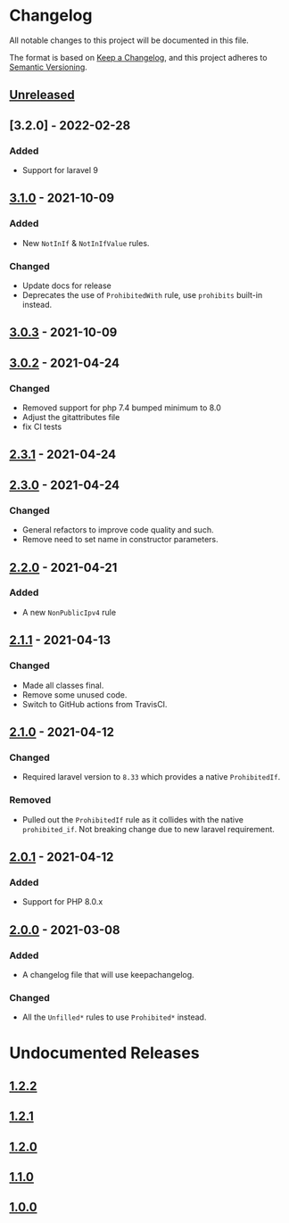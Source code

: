 # Changelog
All notable changes to this project will be documented in this file.

The format is based on [Keep a Changelog](https://keepachangelog.com/en/1.0.0/),
and this project adheres to [Semantic Versioning](https://semver.org/spec/v2.0.0.html).

## [Unreleased]

## [3.2.0] - 2022-02-28
### Added
- Support for laravel 9


## [3.1.0] - 2021-10-09
### Added
- New `NotInIf` & `NotInIfValue` rules.

### Changed
- Update docs for release
- Deprecates the use of `ProhibitedWith` rule, use `prohibits` built-in instead.

## [3.0.3] - 2021-10-09
## [3.0.2] - 2021-04-24
### Changed
- Removed support for php 7.4 bumped minimum to 8.0
- Adjust the gitattributes file
- fix CI tests

## [2.3.1] - 2021-04-24
## [2.3.0] - 2021-04-24
### Changed
- General refactors to improve code quality and such.
- Remove need to set name in constructor parameters.

## [2.2.0] - 2021-04-21
### Added
- A new `NonPublicIpv4` rule

## [2.1.1] - 2021-04-13
### Changed
- Made all classes final.
- Remove some unused code.
- Switch to GitHub actions from TravisCI.

## [2.1.0] - 2021-04-12
### Changed
- Required laravel version to `8.33` which provides a native `ProhibitedIf`.

### Removed
- Pulled out the `ProhibitedIf` rule as it collides with the native `prohibited_if`. Not breaking change due to new laravel requirement.

## [2.0.1] - 2021-04-12
### Added
- Support for PHP 8.0.x

## [2.0.0] - 2021-03-08
### Added
- A changelog file that will use keepachangelog.

### Changed
- All the `Unfilled*` rules to use `Prohibited*` instead.

# Undocumented Releases
## [1.2.2]
## [1.2.1]
## [1.2.0]
## [1.1.0]
## [1.0.0]

[Unreleased]: https://github.com/mallardduck/extended-validator-laravel/compare/3.1.0...main
[3.1.0]: https://github.com/mallardduck/extended-validator-laravel/compare/3.0.3...3.1.0
[3.0.3]: https://github.com/mallardduck/extended-validator-laravel/compare/3.0.2...3.0.3
[3.0.2]: https://github.com/mallardduck/extended-validator-laravel/compare/3.0.0...3.0.2
[3.0.0]: https://github.com/mallardduck/extended-validator-laravel/compare/2.3.1...3.0.0
[2.3.1]: https://github.com/mallardduck/extended-validator-laravel/compare/2.3.0...2.3.1
[2.3.0]: https://github.com/mallardduck/extended-validator-laravel/compare/2.2.0...2.3.0
[2.2.0]: https://github.com/mallardduck/extended-validator-laravel/compare/2.1.1...2.2.0
[2.1.1]: https://github.com/mallardduck/extended-validator-laravel/compare/2.1.0...2.1.1
[2.1.0]: https://github.com/mallardduck/extended-validator-laravel/compare/2.0.1...2.1.0
[2.0.1]: https://github.com/mallardduck/extended-validator-laravel/compare/2.0.0...2.0.1
[2.0.0]: https://github.com/mallardduck/extended-validator-laravel/compare/1.2.2...2.0.0
[1.2.2]: https://github.com/mallardduck/extended-validator-laravel/compare/1.2.1...1.2.2
[1.2.1]: https://github.com/mallardduck/extended-validator-laravel/compare/1.2.0...1.2.1
[1.2.0]: https://github.com/mallardduck/extended-validator-laravel/compare/1.1.0...1.2.0
[1.1.0]: https://github.com/mallardduck/extended-validator-laravel/compare/1.0.0...1.1.0
[1.0.0]: https://github.com/mallardduck/extended-validator-laravel/releases/tag/1.0.0
